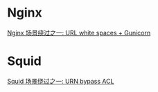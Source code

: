 # Nginx
[Nginx 场景绕过之一: URL white spaces + Gunicorn](https://github.com/CHYbeta/OddProxyDemo/blob/master/nginx/demo1/README.md)

# Squid
[Squid 场景绕过之一: URN bypass ACL](https://github.com/CHYbeta/OddProxyDemo/blob/master/squid/demo1/README.md)
